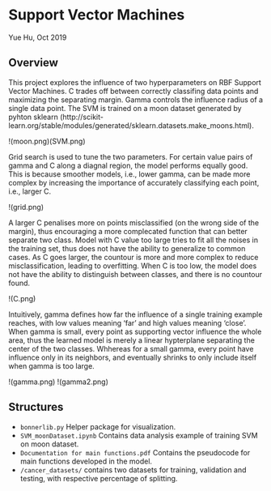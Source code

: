 # Support Vector Machines
Yue Hu, Oct 2019

## Overview
This project explores the influence of two hyperparameters on RBF Support Vector Machines. C trades off between correctly classifing data points and maximizing the separating margin. Gamma controls the influence radius of a single data point.
The SVM is trained on a moon dataset generated by pyhton sklearn (http://scikit- learn.org/stable/modules/generated/sklearn.datasets.make_moons.html).

!(moon.png)(SVM.png)

Grid search is used to tune the two parameters. For certain value pairs of gamma and C along a diagnal region, the model performs equally good. This is because smoother models, i.e., lower gamma, can be made more complex by increasing the importance of accurately classifying each point, i.e., larger C. 

!(grid.png)

A larger C penalises more on points misclassified (on the wrong side of the margin), thus encouraging a more complecated function that can better separate two class. Model with C value too large tries to fit all the noises in the training set, thus does not have the ability to generalize to common cases. As C goes larger, the countour is more and more complex to reduce misclassification, leading to overfitting. When C is too low, the model does not have the ability to distinguish between classes, and there is no countour found.

!(C.png)

Intuitively, gamma defines how far the influence of a single training example reaches, with low values meaning ‘far’ and high values meaning ‘close’. When gamma is small, every point as supporting vector influence the whole area, thus the learned model is merely a linear hypterplane separating the center of the two classes. Whhereas for a small gamma, every point have influence only in its neighbors, and eventually shrinks to only include itself when gamma is too large.

!(gamma.png)
!(gamma2.png)

## Structures
- `bonnerlib.py` Helper package for visualization.
- `SVM_moonDataset.ipynb` Contains data analysis example of training SVM on moon dataset.
- `Documentation for main functions.pdf` Contains the pseudocode for main functions developed in the model.
- `/cancer_datasets/` contains two datasets for training, validation and testing, with respective percentage of splitting.
